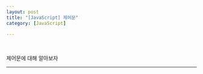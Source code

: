 ```yaml
---
layout: post
title: "[JavaScript] 제어문"
category: [JavaScript]

---
```

<br>

제어문에 대해 알아보자
<!-- more -->

<hr>



